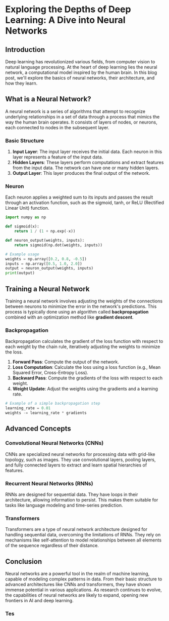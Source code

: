 # Exploring the Depths of Deep Learning: A Dive into Neural Networks

## Introduction

Deep learning has revolutionized various fields, from computer vision to natural language processing. At the heart of deep learning lies the neural network, a computational model inspired by the human brain. In this blog post, we'll explore the basics of neural networks, their architecture, and how they learn.

## What is a Neural Network?

A neural network is a series of algorithms that attempt to recognize underlying relationships in a set of data through a process that mimics the way the human brain operates. It consists of layers of nodes, or neurons, each connected to nodes in the subsequent layer.

### Basic Structure

1. **Input Layer**: The input layer receives the initial data. Each neuron in this layer represents a feature of the input data.
2. **Hidden Layers**: These layers perform computations and extract features from the input data. The network can have one or many hidden layers.
3. **Output Layer**: This layer produces the final output of the network.

### Neuron

Each neuron applies a weighted sum to its inputs and passes the result through an activation function, such as the sigmoid, tanh, or ReLU (Rectified Linear Unit) function.

```python
import numpy as np

def sigmoid(x):
    return 1 / (1 + np.exp(-x))

def neuron_output(weights, inputs):
    return sigmoid(np.dot(weights, inputs))

# Example usage
weights = np.array([0.2, 0.8, -0.5])
inputs = np.array([0.5, 1.0, 2.0])
output = neuron_output(weights, inputs)
print(output)
```

## Training a Neural Network

Training a neural network involves adjusting the weights of the connections between neurons to minimize the error in the network's predictions. This process is typically done using an algorithm called **backpropagation** combined with an optimization method like **gradient descent**.

### Backpropagation

Backpropagation calculates the gradient of the loss function with respect to each weight by the chain rule, iteratively adjusting the weights to minimize the loss.

1. **Forward Pass**: Compute the output of the network.
2. **Loss Computation**: Calculate the loss using a loss function (e.g., Mean Squared Error, Cross-Entropy Loss).
3. **Backward Pass**: Compute the gradients of the loss with respect to each weight.
4. **Weight Update**: Adjust the weights using the gradients and a learning rate.

```python
# Example of a simple backpropagation step
learning_rate = 0.01
weights -= learning_rate * gradients
```

## Advanced Concepts

### Convolutional Neural Networks (CNNs)

CNNs are specialized neural networks for processing data with grid-like topology, such as images. They use convolutional layers, pooling layers, and fully connected layers to extract and learn spatial hierarchies of features.

### Recurrent Neural Networks (RNNs)

RNNs are designed for sequential data. They have loops in their architecture, allowing information to persist. This makes them suitable for tasks like language modeling and time-series prediction.

### Transformers

Transformers are a type of neural network architecture designed for handling sequential data, overcoming the limitations of RNNs. They rely on mechanisms like self-attention to model relationships between all elements of the sequence regardless of their distance.

## Conclusion

Neural networks are a powerful tool in the realm of machine learning, capable of modeling complex patterns in data. From their basic structure to advanced architectures like CNNs and transformers, they have shown immense potential in various applications. As research continues to evolve, the capabilities of neural networks are likely to expand, opening new frontiers in AI and deep learning.

### Tes
